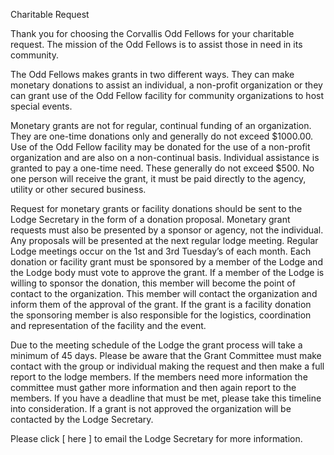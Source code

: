 Charitable Request

Thank you for choosing the Corvallis Odd Fellows for your charitable request. The mission of the Odd Fellows is to assist those in need in its community.

The Odd Fellows makes grants in two different ways. They can make monetary donations to assist an individual, a non-profit organization or they can grant use of the Odd Fellow facility for community organizations to host special events.

Monetary grants are not for regular, continual funding of an organization. They are one-time donations only and generally do not exceed $1000.00. Use of the Odd Fellow facility may be donated for the use of a non-profit organization and are also on a non-continual basis. Individual assistance is granted to pay a one-time need. These generally do not exceed $500. No one person will receive the grant, it must be paid directly to the agency, utility or other secured business.

Request for monetary grants or facility donations should be sent to the Lodge Secretary in the form of a donation proposal. Monetary grant requests must also be presented by a sponsor or agency, not the individual. Any proposals will be presented at the next regular lodge meeting. Regular Lodge meetings occur on the 1st and 3rd Tuesday’s of each month. Each donation or facility grant must be sponsored by a member of the Lodge and the Lodge body must vote to approve the grant. If a member of the Lodge is willing to sponsor the donation, this member will become the point of contact to the organization. This member will contact the organization and inform them of the approval of the grant. If the grant is a facility donation the sponsoring member is also responsible for the logistics, coordination and representation of the facility and the event.

Due to the meeting schedule of the Lodge the grant process will take a minimum of 45 days. Please be aware that the Grant Committee must make contact with the group or individual making the request and then make a full report to the lodge members. If the members need more information the committee must gather more information and then again report to the members. If you have a deadline that must be met, please take this timeline into consideration. If a grant is not approved the organization will be contacted by the Lodge Secretary.

Please click [ here ] to email the Lodge Secretary for more information.
